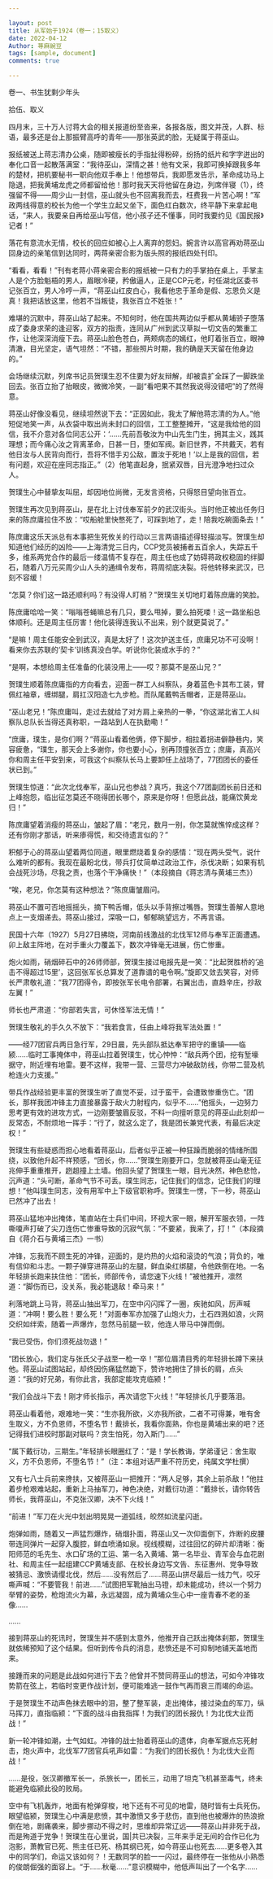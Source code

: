 ```yaml
---

layout: post
title: 从军始于1924（卷一；15取义）
date: 2022-04-12
Author: 荨麻豌豆
tags: [sample, document]
comments: true

---
```


卷一、书生犹剩少年头

拾伍、取义

四月末，三十万人讨蒋大会的相关报道纷至沓来，各报各版，图文并茂，人群、标语，最多还是台上那振臂高呼的青年——那张英武的脸，无疑属于蒋巫山。

报纸被送上蒋志清办公桌，随即被瘦长的手指扯得粉碎，纷扬的纸片和字字迸出的奉化口音一起散落满室：“我待巫山，深情之甚！他有文采，我即可换掉跟我多年的楚材，把机要秘书一职向他双手奉上！他想带兵，我即愿发告示，革命成功马上隐退，把我黄埔龙虎之师都留给他！那时我天天将他留在身边，列席伴寝（1），终强留不得——周少山一封信，巫山就头也不回离我而去，枉费我一片苦心啊！”军政两线得意的校长为他一个学生立起又坐下，面色红白数次，终平静下来拿起电话，“来人，我要亲自再给巫山写信，他小孩子还不懂事，同时我要约见《国民报》记者！”

落花有意流水无情，校长的回应如被心上人离弃的怨妇。婉言许以高官再劝蒋巫山回身边的亲笔信到达同时，两蒋亲密合影为版头照的报纸四处刊印。

“看看，看看！”刊有老蒋小蒋亲密合影的报纸被一只有力的手掌拍在桌上，手掌主人是个方脸魁梧的男人，眉眼冷硬，矜傲逼人，正是CCP元老，时任湖北区委书记张百立，男人冷哼一声，“蒋巫山红皮白心，我看他忠于革命是假、忘恩负义是真！我把话放这里，他若不当叛徒，我张百立不姓张！”

难堪的沉默中，蒋巫山站了起来。不知何时，他在国共两边似乎都从黄埔骄子堕落成了委身求荣的逢迎客，双方的指责，连同从广州到武汉草拟一切文告的繁重工作，让他深深消瘦下去。蒋巫山脸色苍白，两颊病态的嫣红，他盯着张百立，眼神清澈，目光坚定，语气坦然：“不错，那些照片时期，我的确是天天留在他身边的。”

会场继续沉默，列席书记员贺璞生忍不住要为好友辩解，却被袁扩全踩了一脚跌坐回去。张百立抬了抬眼皮，微微冷笑，一副“看吧果不其然我说得没错吧”的了然得意。

蒋巫山好像没看见，继续坦然说下去：“正因如此，我太了解他蒋志清的为人。”他短促地笑一声，从衣袋中取出尚未封口的回信，工工整整摊开，“这是我给他的回信，我不介意对各位同志公开：‘……先前吾敬汝为中山先生门生，拥其主义，践其理想；而今痛心汝之背离革命，日甚一日，堕如军阀。新旧世界，不共戴天，若有他日汝与人民背向而行，吾将不惜手刃公敌，置汝于死地！’以上是我的回信，若有问题，欢迎在座同志指正。”（2）他笔直起身，抿紧双唇，目光澄净地扫过众人。

贺璞生心中替挚友叫屈，却因地位尚微，无发言资格，只得怒目望向张百立。

贺璞生再次见到蒋巫山，是在北上讨伐奉军前夕的武汉街头。当时他正被出任务归来的陈庶庸拉住不放：“哎船舱里快憋死了，可踩到地了，走！陪我吃碗面条去！”

陈庶庸这乐天派总有本事把生死攸关的行动以三言两语描述得轻描淡写。贺璞生却知道他们经历的凶险——上海清党三日内，CCP党员被捕者五百余人，失踪五千多，维系两党合作的最后一缕温情不复存在，周主任也成了妨碍蒋政权稳固的绊脚石，随着八万元买周少山人头的通缉令发布，蒋周彻底决裂。将他转移来武汉，已刻不容缓！

“怎莫？你们这一路还顺利吗？有没得人盯梢？”贺璞生关切地盯着陈庶庸的笑脸。

陈庶庸哈哈一笑：“嗡嗡苍蝇嘛总有几只，要么甩掉，要么拍死喽！这一路坐船总体顺利。还是周主任厉害！他化装得连我认不出来，别个就更莫说了。”

“是嘛！周主任能安全到武汉，真是太好了！这次护送主任，庶庸兄功不可没啊！看来你去苏联的‘契卡’训练真没白学。听说你化装成水手的？”

“是啊，本想给周主任准备的化装没用上——哎？那莫不是巫山兄？”

贺璞生顺着陈庶庸指的方向看去，迎面一群工人纠察队，身着蓝色卡其布工装，臂佩红袖章，缠绑腿，肩扛汉阳造七九步枪。而队尾戴鸭舌帽者，正是蒋巫山。

“巫山老兄！”陈庶庸叫，走过去就给了对方肩上亲热的一拳，“你这湖北省工人纠察队总队长当得还真称职，一路站到人在执勤嘞！”

“庶庸，璞生，是你们啊？”蒋巫山看着他俩，停下脚步，相拉着拐进僻静巷内，笑容疲惫，“璞生，那天会上多谢你，你也要小心，别再顶撞张百立；庶庸，真高兴你和周主任平安到来，可我这个纠察队长马上要卸任上战场了，77团团长的委任状已到。”

贺璞生惊道：“此次北伐奉军，巫山兄也参战？真巧，我这个77团副团长前日还和上峰抱怨，临出征怎莫还不晓得团长哪个，原来是你呀！但愿此战，能痛饮黄龙归！”

陈庶庸望着消瘦的蒋巫山，皱起了眉：“老兄，数月一别，你怎莫就憔悴成这样？还有你刚才那话，听来瘆得慌，和交待遗言似的？”

积郁于心的蒋巫山望着两位同道，眼里燃烧着复杂的感情：“现在两头受气，说什么难听的都有。我现在最盼北伐，带兵打仗简单过政治工作，杀伐决断；如果有机会战死沙场，尽我之责，也落个干净痛快！”（本段摘自《蒋志清与黄埔三杰》）

“唉，老兄，你怎莫有这种想法？”陈庶庸皱眉问。

蒋巫山不置可否地摇摇头，摘下鸭舌帽，低头以手背擦过嘴唇。贺璞生善解人意地点上一支烟递去。蒋巫山接过，深吸一口，郁郁眺望远方，不再言语。

民国十六年（1927）5月27日拂晓，河南前线激战的北伐军12师与奉军正面遭遇。卯上敌主阵地，在对手重火力覆盖下，数次冲锋毫无进展，伤亡惨重。

炮火如雨，硝烟碎石中的26师师部，贺璞生接过电报先是一笑：“比起贺胜桥的‘追击不得超过15里’，这回张军长总算发了道靠谱的电令啊。”旋即又敛去笑容，对师长严肃敬礼道：“我77团得令，即按张军长电令部署，右翼出击，直趋辛庄，抄敌左翼！”

师长也严肃道：“你部若失言，可休怪军法无情！”

贺璞生敬礼的手久久不放下：“我若食言，任由上峰将我军法处置！”

——经77团官兵两日急行军，29日晨，先头部队抵达奉军把守的重镇——临颍……临时工事掩体中，蒋巫山拉着贺璞生，忧心忡忡：“敌兵两个团，挖有堑壕据守，附近埋有地雷。要不这样，我带一营、三营尽力冲破敌防线，你带二营及机枪连火力支援。”

带兵作战经验更丰富的贺璞生听了直觉不妥，过于蛮干，会遭致惨重伤亡。“团长，那样我团冲锋主力直接暴露于敌火力射程内，似乎不……”他摇头，一边努力思考更有效的进攻方式，一边刚要皱眉反驳，不料一向擅听意见的蒋巫山此刻却一反常态，不耐烦地一挥手：“行了，就这么定了，我是团长兼党代表，有最后决定权！”

贺璞生有些疑惑而担心地看着蒋巫山，后者似乎正被一种狂躁而脆弱的情绪所围绕，以致他升起不祥预感，“团长，你……”贺璞生刚要开口，忽就被蒋巫山毫无征兆伸手重重推开，趔趄撞上土墙。他回头望了贺璞生一眼，目光决然，神色悲怆，沉声道：“头可断，革命气节不可丢。璞生同志，记住我们的信念，记住我们的理想！”他叫璞生同志，没有用军中上下级官职称呼。贺璞生一愣，下一秒，蒋巫山已然冲了出去！

蒋巫山猛地冲出掩体，笔直站在士兵们中间，环视大家一眼，解开军服衣领，一阵嘶嗄声打破了尖刀连伤亡惨重导致的沉寂气氛：“不要紧，我来了，打！”（本段摘自《蒋介石与黄埔三杰》一书）

冲锋，忘我而不顾生死的冲锋，迎面的，是灼热的火焰和滚烫的气浪；背负的，唯有信仰和斗志。一颗子弹穿进蒋巫山的左腿，鲜血染红绑腿，令他跌倒在地。一名年轻排长跑来扶住他：“团长，师部传令，请您速下火线！”被他推开，凛然道：“脚伤而已，没关系，我必能退敌！牵马来！”

利落地跳上马背，蒋巫山抽出军刀，在空中闪闪挥了一圈，疾驰如风，厉声喊道：“冲啊！要么胜！要么死！”对面奉军亦加强了山炮火力，土石四溅如浪，火网交织如绊索，随着一声爆炸，忽然马前腿一软，他连人带马中弹而倒。

“我已受伤，你们须死战勿退！”

“团长放心，我们定与张氏父子战至一枪一卒！”那位眉清目秀的年轻排长蹲下来扶他。蒋巫山试图站起，却终因伤痛猛然跪下，赞许地拥住了排长的肩，点头道：“我的好兄弟，有你此言，我部定能攻克临颍！”

“我们会战斗下去！刚才师长指示，再次请您下火线！”年轻排长几乎要落泪。

蒋巫山看着他，艰难地一笑：“生亦我所欲，义亦我所欲，二者不可得兼，唯有舍生取义，方不负恩师，不堕名节！戴排长，我看你面熟，你也是黄埔出来的吧？还记得我们进校时那副对联吗？贪生怕死，勿入斯门……”

“属下戴衍功，三期生。”年轻排长眼圈红了：“是！学长教诲，学弟谨记：舍生取义，方不负恩师，不堕名节！”（注：本组对话严重不符历史，纯属文学杜撰）

又有七八士兵前来搀扶，又被蒋巫山一把推开：“两人足够，其余上前杀敌！”他拄着步枪艰难站起，重新上马抽军刀，神色决绝，对戴衍功道：“戴排长，请你转告师长，我蒋巫山，不克张汉卿，决不下火线！”

“前进！”军刀在火光中划出明晃晃一道弧线，皎然如流星闪逝。

炮弹如雨，随着又一声猛烈爆炸，硝烟扑面，蒋巫山又一次仰面倒下，炸断的皮腰带连同弹片一起穿入腹腔，鲜血喷涌如泉。视线模糊，过往回忆的碎片却清晰：衡阳师范的毛先生、水口矿场的工运、第一名入黄埔、第一名毕业、青军会与血花剧社、和周主任一起组建CCP黄埔支部、在校长身边写文告、东征惠州、党争导致被猜忌、激愤请缨北伐，然后……没有然后了……蒋巫山拼尽最后一线力气，咬牙嘶声喊：“不要管我！前进……”试图把军靴抽出马镫，却未能成功，终以一个努力举臂的姿势，枪炮流火为幕，永远凝固，成为黄埔众生心中一座青春不老的圣像……

……

接到蒋巫山的死讯时，贺璞生并不感到太意外，他推开自己跃出掩体刹那，贺璞生就依稀预知了这个结果。但听到传令兵的消息，悲愤还是不可抑制地铺天盖地而来。

接踵而来的问题是此战如何进行下去？他曾并不赞同蒋巫山的想法，可如今冲锋攻势箭在弦上，若临时变更作战计划，便可能难逃一鼓作气再而衰三而竭的命运。

于是贺璞生不动声色抹去眼中的泪，整了整军装，走出掩体，接过染血的军刀，纵马挥刀，直指临颍：“下面的战斗由我指挥！为我们的团长报仇！为北伐大业而战！”

新一轮冲锋如潮，士气如虹。冲锋的战士抬着蒋巫山的遗体，向奉军据点忘死射击，炮火声中，北伐军77团官兵吼声如雷：“为我们的团长报仇！为北伐大业而战！”

……是役，张汉卿撤军长一，杀旅长一，团长三，动用了坦克飞机甚至毒气，终未能避免临颍此役的败局。

空中有飞机轰炸，地面有枪弹穿梭，地下还有不可见的地雷，随时皆有士兵死伤。眼望临颍，贺璞生心中满是悲愤，其中激愤又多于悲伤，直到他也被爆炸的热浪掀倒在地，剧痛袭来，脚步挪动不得之时，思维却异常辽远——蒋巫山并非死于战，而是殉道于党争！贺璞生在心里说，国|共已决裂，三年来手足无间的合作已化为泡影，萧教官已死、熊主任已死、杨其纲已死，如今蒋巫山也死去……更多卷入其中的同学们，命运又该如何？！无数同学的脸一一闪过，最终停在一张他从小熟悉的俊朗倔强的面容上。“于……秋毫……”意识模糊中，他低声叫出了一个名字……
